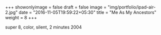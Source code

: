 +++
showonlyimage = false
draft = false
image = "img/portfolio/ipad-air-2.jpg"
date = "2016-11-05T19:59:22+05:30"
title = "Me As My Ancestors"
weight = 8
+++


super 8, color, silent, 2 minutes 2004